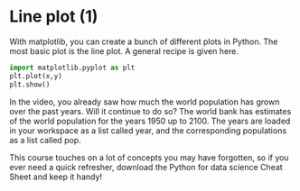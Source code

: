 # Line plot (1)

With matplotlib, you can create a bunch of different plots in Python. The most basic plot is the line plot. A general recipe is given here.

```py
import matplotlib.pyplot as plt
plt.plot(x,y)
plt.show()
```

In the video, you already saw how much the world population has grown over the past years. Will it continue to do so? The world bank has estimates of the world population for the years 1950 up to 2100. The years are loaded in your workspace as a list called year, and the corresponding populations as a list called pop.

This course touches on a lot of concepts you may have forgotten, so if you ever need a quick refresher, download the Python for data science Cheat Sheet and keep it handy!